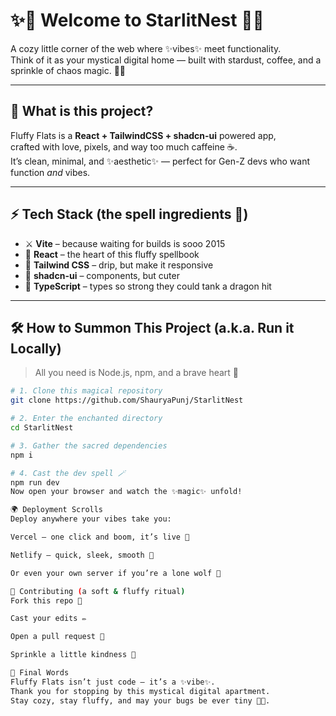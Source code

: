 # ✨🌙 Welcome to StarlitNest 🏡💫

A cozy little corner of the web where ✨vibes✨ meet functionality.  
Think of it as your mystical digital home — built with stardust, coffee, and a sprinkle of chaos magic. 🌸🌌

---

## 🌟 What is this project?

Fluffy Flats is a **React + TailwindCSS + shadcn-ui** powered app,  
crafted with love, pixels, and way too much caffeine ☕.  
It’s clean, minimal, and ✨aesthetic✨ — perfect for Gen-Z devs who want function *and* vibes.

---

## ⚡ Tech Stack (the spell ingredients 🔮)

- ⚔️ **Vite** – because waiting for builds is sooo 2015  
- 🌈 **React** – the heart of this fluffy spellbook  
- 🎨 **Tailwind CSS** – drip, but make it responsive  
- 🧋 **shadcn-ui** – components, but cuter  
- 🦄 **TypeScript** – types so strong they could tank a dragon hit  

---

## 🛠️ How to Summon This Project (a.k.a. Run it Locally)

> All you need is Node.js, npm, and a brave heart 🐉

```sh
# 1. Clone this magical repository
git clone https://github.com/ShauryaPunj/StarlitNest

# 2. Enter the enchanted directory
cd StarlitNest

# 3. Gather the sacred dependencies
npm i

# 4. Cast the dev spell 🪄
npm run dev
Now open your browser and watch the ✨magic✨ unfold!

🌍 Deployment Scrolls
Deploy anywhere your vibes take you:

Vercel – one click and boom, it’s live 🚀

Netlify – quick, sleek, smooth 💨

Or even your own server if you’re a lone wolf 🐺

🧸 Contributing (a soft & fluffy ritual)
Fork this repo 🫶

Cast your edits ✏️

Open a pull request 💌

Sprinkle a little kindness 🌸

💫 Final Words
Fluffy Flats isn’t just code — it’s a ✨vibe✨.
Thank you for stopping by this mystical digital apartment.
Stay cozy, stay fluffy, and may your bugs be ever tiny 🐛✨.

